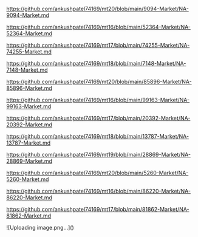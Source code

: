 <p><a href="https://github.com/ankushpatel74169/mt20/blob/main/9094-Market/NA-9094-Market.md">https://github.com/ankushpatel74169/mt20/blob/main/9094-Market/NA-9094-Market.md</a></p><p><a href="https://github.com/ankushpatel74169/mt16/blob/main/52364-Market/NA-52364-Market.md">https://github.com/ankushpatel74169/mt16/blob/main/52364-Market/NA-52364-Market.md</a></p><p><a href="https://github.com/ankushpatel74169/mt17/blob/main/74255-Market/NA-74255-Market.md">https://github.com/ankushpatel74169/mt17/blob/main/74255-Market/NA-74255-Market.md</a></p><p><a href="https://github.com/ankushpatel74169/mt18/blob/main/7148-Market/NA-7148-Market.md">https://github.com/ankushpatel74169/mt18/blob/main/7148-Market/NA-7148-Market.md</a></p><p><a href="https://github.com/ankushpatel74169/mt20/blob/main/85896-Market/NA-85896-Market.md">https://github.com/ankushpatel74169/mt20/blob/main/85896-Market/NA-85896-Market.md</a></p><p><a href="https://github.com/ankushpatel74169/mt16/blob/main/99163-Market/NA-99163-Market.md">https://github.com/ankushpatel74169/mt16/blob/main/99163-Market/NA-99163-Market.md</a></p><p><a href="https://github.com/ankushpatel74169/mt17/blob/main/20392-Market/NA-20392-Market.md">https://github.com/ankushpatel74169/mt17/blob/main/20392-Market/NA-20392-Market.md</a></p><p><a href="https://github.com/ankushpatel74169/mt18/blob/main/13787-Market/NA-13787-Market.md">https://github.com/ankushpatel74169/mt18/blob/main/13787-Market/NA-13787-Market.md</a></p><p><a href="https://github.com/ankushpatel74169/mt19/blob/main/28869-Market/NA-28869-Market.md">https://github.com/ankushpatel74169/mt19/blob/main/28869-Market/NA-28869-Market.md</a></p><p><a href="https://github.com/ankushpatel74169/mt20/blob/main/5260-Market/NA-5260-Market.md">https://github.com/ankushpatel74169/mt20/blob/main/5260-Market/NA-5260-Market.md</a></p><p><a href="https://github.com/ankushpatel74169/mt16/blob/main/86220-Market/NA-86220-Market.md">https://github.com/ankushpatel74169/mt16/blob/main/86220-Market/NA-86220-Market.md</a></p><p><a href="https://github.com/ankushpatel74169/mt17/blob/main/81862-Market/NA-81862-Market.md">https://github.com/ankushpatel74169/mt17/blob/main/81862-Market/NA-81862-Market.md</a></p>
![Uploading image.png…]()
